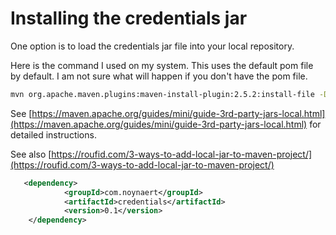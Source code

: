 # Installing the credentials jar

One option is to load the credentials jar file into your local repository.

Here is the command I used on my system.  This uses the default pom file by default.  I am not sure what will happen if you don't have the pom file.

```bash
mvn org.apache.maven.plugins:maven-install-plugin:2.5.2:install-file -Dfile=./credentials-0.1.jar
```

See [https://maven.apache.org/guides/mini/guide-3rd-party-jars-local.html](https://maven.apache.org/guides/mini/guide-3rd-party-jars-local.html) for detailed instructions.

See also [https://roufid.com/3-ways-to-add-local-jar-to-maven-project/](https://roufid.com/3-ways-to-add-local-jar-to-maven-project/)

```xml
   <dependency>
            <groupId>com.noynaert</groupId>
            <artifactId>credentials</artifactId>
            <version>0.1</version>
    </dependency>
```

